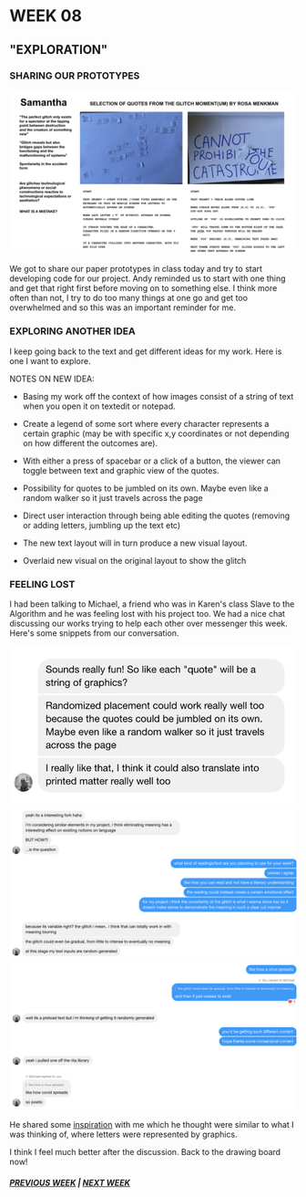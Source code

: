 # WEEK 08

## "EXPLORATION"

### SHARING OUR PROTOTYPES

<img src="paperprototypes.png">

We got to share our paper prototypes in class today and try to start developing code for our project. Andy reminded us to start with one thing and get that right first before moving on to something else. I think more often than not, I try to do too many things at one go and get too overwhelmed and so this was an important reminder for me. 

### EXPLORING ANOTHER IDEA 

I keep going back to the text and get different ideas for my work. Here is one I want to explore.

NOTES ON NEW IDEA: 

- Basing my work off the context of how images consist of a string of text when you open it on textedit or notepad.

- Create a legend of some sort where every character represents a certain graphic (may be with specific x,y coordinates or not depending on how different the outcomes are).

- With either a press of spacebar or a click of a button, the viewer can toggle between text and graphic view of the quotes.

- Possibility for quotes to be jumbled on its own. Maybe even like a random walker so it just travels across the page

- Direct user interaction through being able editing the quotes (removing or adding letters, jumbling up the text etc)

- The new text layout will in turn produce a new visual layout. 

- Overlaid new visual on the original layout to show the glitch

### FEELING LOST

I had been talking to Michael, a friend who was in Karen's class Slave to the Algorithm and he was feeling lost with his project too. We had a nice chat discussing our works trying to help each other over messenger this week. Here's some snippets from our conversation. 

<img src="michael1.png">
<img src="michael2.png">
<img src="michael3.png">


He shared some [inspiration](https://www.theartblog.org/2015/05/alphanumeric-systems-gone-awry-paul-chan-at-slought/) with me which he thought were similar to what I was thinking of, where letters were represented by graphics. 

I think I feel much better after the discussion. Back to the drawing board now! 

##### [PREVIOUS WEEK](https://samanthangsy.github.io/codewords/Weekly%20Diary/07/)  |  [NEXT WEEK](https://samanthangsy.github.io/codewords/Weekly%20Diary/09/)


